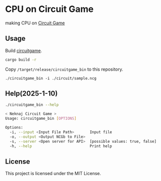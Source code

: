 # CPU on Circuit Game
making CPU on [Circuit Game](https://neknaj.github.io/circuitgame/)

## Usage

Build [circuitgame](https://github.com/neknaj/circuitgame).
```sh
cargo build -r
```
Copy `/target/release/circuitgame_bin` to this repository.

```
./circuitgame_bin -i ./circuit/sample.ncg
```

## Help(2025-1-10)

```sh
./circuitgame_bin --help
```

```sh
< Neknaj Circuit Game >
Usage: circuitgame_bin [OPTIONS]

Options:
  -i, --input <Input File Path>       Input file
  -o, --output <Output NCGb to File>  
  -s, --server <Open server for API>  [possible values: true, false]
  -h, --help                          Print help
  ```

## License
This project is licensed under the MIT License.